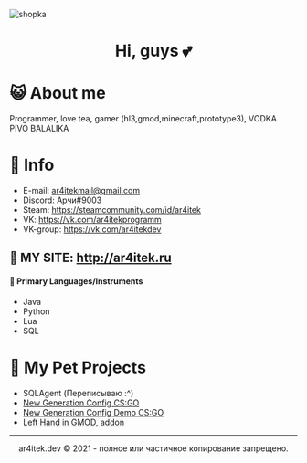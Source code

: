 ![shopka](https://user-images.githubusercontent.com/59157878/144428807-211a0848-19ee-4dc2-8545-fa245fa1d4bb.png)

<h1 align="center"> Hi, guys 💕 </h1>

# 😺 About me
Programmer, love tea, gamer (hl3,gmod,minecraft,prototype3), VODKA PIVO BALALIKA

# 📖 Info
- E-mail: ar4itekmail@gmail.com
- Discord: Арчи#9003
- Steam: https://steamcommunity.com/id/ar4itek
- VK: https://vk.com/ar4itekprogramm
- VK-group: https://vk.com/ar4itekdev

## 📍  MY SITE: http://ar4itek.ru

#### 🎒 Primary Languages/Instruments
- Java
- Python
- Lua
- SQL

# 📁 My Pet Projects
- SQLAgent (Переписываю :^)
- [New Generation Config CS:GO](https://github.com/ar4itekYT/new-generation-config-cs-go)
- [New Generation Config Demo CS:GO](https://github.com/ar4itekYT/demo-new-generation-config-cs-go)
- [Left Hand in GMOD, addon](https://github.com/ar4itekYT/left-hand-gmod)

-----------------------------------------------------
<p align="center">
ar4itek.dev © 2021 - полное или частичное копирование запрещено.
</p>
